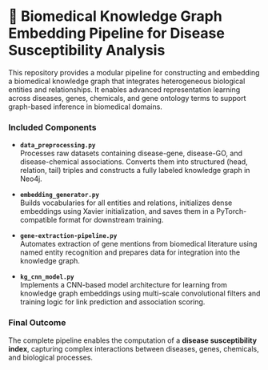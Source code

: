 # 🧠 Biomedical Knowledge Graph Embedding Pipeline for Disease Susceptibility Analysis

This repository provides a modular pipeline for constructing and embedding a biomedical knowledge graph that integrates heterogeneous biological entities and relationships. It enables advanced representation learning across diseases, genes, chemicals, and gene ontology terms to support graph-based inference in biomedical domains.

### Included Components

- **`data_preprocessing.py`**  
  Processes raw datasets containing disease-gene, disease-GO, and disease-chemical associations. Converts them into structured (head, relation, tail) triples and constructs a fully labeled knowledge graph in Neo4j.

- **`embedding_generator.py`**  
  Builds vocabularies for all entities and relations, initializes dense embeddings using Xavier initialization, and saves them in a PyTorch-compatible format for downstream training.

- **`gene-extraction-pipeline.py`**  
  Automates extraction of gene mentions from biomedical literature using named entity recognition and prepares data for integration into the knowledge graph.

- **`kg_cnn_model.py`**  
  Implements a CNN-based model architecture for learning from knowledge graph embeddings using multi-scale convolutional filters and training logic for link prediction and association scoring.

### Final Outcome

The complete pipeline enables the computation of a **disease susceptibility index**, capturing complex interactions between diseases, genes, chemicals, and biological processes.
